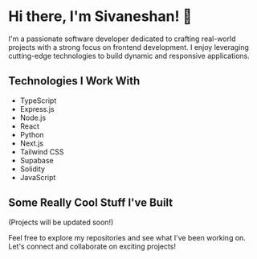 # Hi there, I'm Sivaneshan! 👋

I'm a passionate software developer dedicated to crafting real-world projects with a strong focus on frontend development. I enjoy leveraging cutting-edge technologies to build dynamic and responsive applications.

## Technologies I Work With
- TypeScript
- Express.js
- Node.js
- React
- Python
- Next.js
- Tailwind CSS
- Supabase
- Solidity
- JavaScript

## Some Really Cool Stuff I've Built
(Projects will be updated soon!)

Feel free to explore my repositories and see what I've been working on. Let's connect and collaborate on exciting projects!
